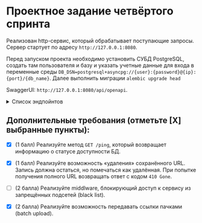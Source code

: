 # Проектное задание четвёртого спринта
Реализован http-сервис, который обрабатывает поступающие запросы. Сервер стартует по адресу `http://127.0.0.1:8080`.

Перед запуском проекта необходимо установить СУБД PostgreSQL, создать там пользователя и базу и указать учетные данные для входа в переменные среды 
`DB_DSN=postgresql+asyncpg://{user}:{password}@{ip}:{port}/{db_name}`.
Далее выполнить миграции
`alembic upgrade head`

SwaggerUI: `http://127.0.0.1:8080/api/openapi`.

<details>
<summary> Список эндпойнтов</summary>
1. Получить сокращённый вариант переданного URL.

```python
POST /api/v1/urls/
```
Тело запроса: `{"original_url": "string"}`

Метод принимает в теле запроса строку URL для сокращения и возвращает ответ с кодом `201`.

2. Вернуть оригинальный URL
```python
GET /api/v1/urls/{url_id}
```
Метод принимает в качестве параметра идентификатор сокращенного URL и возвращает ответ с кодом 307 и оригинальным URL в заголовке Location.

3.Возможность "удаления" сохраненного URL. Запись остается, но помечается как удаленная. При попытке получения полного URL возвращать ответ с кодом 410 Gone.
```python
DELETE  /api/v1/urls/{url_id}
```
4.Вернуть статус использования URL
```python
GET /api/v1/urls/{url_id}/status/?[full-info]&&[max-result=10]&&[offset=0]
```
Метод принимает в качестве параметра идентификатор сокращенного URL и возвращает информацию о количестве переходов, совершенных по ссылке.

В ответе может содержится как общее количество совершенных переходов, так и дополнительная детализированная информация о каждом переходе (в зависимости от параметра full-info).

5.Передача ссылок пачками (batch upload)
```python
GET /api/v1/urls/batch/
```
Принимает в теле запроса список URL в формате:
`[
    {
        "original_url": "URL for shorten"
    },
    ...
]
`
6. Пинг доступности базы данных
```python
GET /api/v1/db/ping
```
Возвращает статус `200`, в случае доступности базы и статус `400` в случае ее недоступности. 
</details>



## Дополнительные требования (отметьте [Х] выбранные пункты):

- [x] (1 балл) Реализуйте метод `GET /ping`, который возвращает информацию о статусе доступности БД.
- [x] (1 балл) Реализуйте возможность «удаления» сохранённого URL. Запись должна остаться, но помечаться как удалённая. При попытке получения полного URL возвращать ответ с кодом `410 Gone`.
- [ ] (2 балла) Реализуйте middlware, блокирующий доступ к сервису из запрещённых подсетей (black list).
- [x] (2 балла) Реализуйте возможность передавать ссылки пачками (batch upload).


